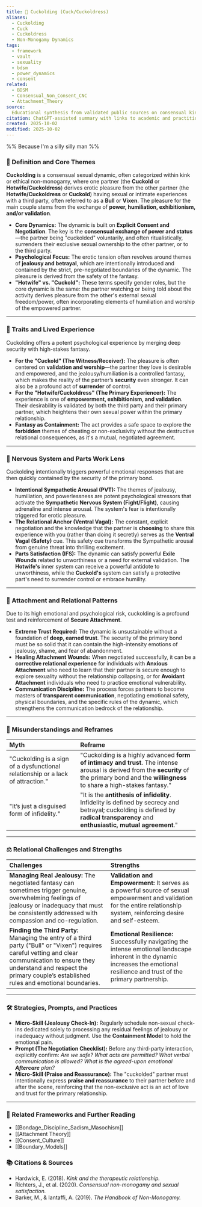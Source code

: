 ```yaml
---
title: 🔱 Cuckolding (Cuck/Cuckoldress)
aliases:
  - Cuckolding
  - Cuck
  - Cuckoldress
  - Non-Monogamy Dynamics
tags:
  - framework
  - vault
  - sexuality
  - bdsm
  - power_dynamics
  - consent
related:
  - BDSM
  - Consensual_Non_Consent_CNC
  - Attachment_Theory
source:
  Educational synthesis from validated public sources on consensual kink and sexuality
citation: ChatGPT-assisted summary with links to academic and practitioner materials
created: 2025-10-02
modified: 2025-10-02
---
```


<!-- @format -->

%% Because I'm a silly silly man %%

### 🧩 Definition and Core Themes

**Cuckolding** is a consensual sexual dynamic, often categorized within kink or ethical
non-monogamy, where one partner (the **Cuckold** or **Hotwife/Cuckoldress**) derives
erotic pleasure from the other partner (the **Hotwife/Cuckoldress** or **Cuckold**)
having sexual or intimate experiences with a third party, often referred to as a
**Bull** or **Vixen**. The pleasure for the main couple stems from the exchange of
**power, humiliation, exhibitionism, and/or validation**.

- **Core Dynamics:** The dynamic is built on **Explicit Consent and Negotiation**. The
  key is the **consensual exchange of power and status**—the partner being "cuckolded"
  voluntarily, and often ritualistically, surrenders their exclusive sexual ownership to
  the other partner, or to the third party.
- **Psychological Focus:** The erotic tension often revolves around themes of **jealousy
  and betrayal**, which are intentionally introduced and contained by the strict,
  pre-negotiated boundaries of the dynamic. The pleasure is derived from the safety of
  the fantasy.
- **"Hotwife" vs. "Cuckold":** These terms specify gender roles, but the core dynamic is
  the same: the partner watching or being told about the activity derives pleasure from
  the other's external sexual freedom/power, often incorporating elements of humiliation
  and worship of the empowered partner.

---

### 🌿 Traits and Lived Experience

Cuckolding offers a potent psychological experience by merging deep security with
high-stakes fantasy.

- **For the "Cuckold" (The Witness/Receiver):** The pleasure is often centered on
  **validation and worship**—the partner they love is desirable and empowered, and the
  jealousy/humiliation is a controlled fantasy, which makes the reality of the partner’s
  **security** even stronger. It can also be a profound act of **surrender** of control.
- **For the "Hotwife/Cuckoldress" (The Primary Experiencer):** The experience is one of
  **empowerment, exhibitionism, and validation**. Their desirability is validated by
  both the third party and their primary partner, which heightens their own sexual power
  within the primary relationship.
- **Fantasy as Containment:** The act provides a safe space to explore the **forbidden**
  themes of cheating or non-exclusivity without the destructive relational consequences,
  as it's a mutual, negotiated agreement.

---

### 🧠 Nervous System and Parts Work Lens

Cuckolding intentionally triggers powerful emotional responses that are then quickly
contained by the security of the primary bond.

- **Intentional Sympathetic Arousal (PVT):** The themes of jealousy, humiliation, and
  powerlessness are potent psychological stressors that activate the **Sympathetic
  Nervous System (Fight/Flight)**, causing adrenaline and intense arousal. The system's
  fear is intentionally triggered for erotic pleasure.
- **The Relational Anchor (Ventral Vagal):** The constant, explicit negotiation and the
  knowledge that the partner is **choosing** to share this experience with you (rather
  than doing it secretly) serves as the **Ventral Vagal (Safety)** cue. This safety cue
  transforms the Sympathetic arousal from genuine threat into thrilling excitement.
- **Parts Satisfaction (IFS):** The dynamic can satisfy powerful **Exile Wounds**
  related to unworthiness or a need for external validation. The **Hotwife's** inner
  system can receive a powerful antidote to unworthiness, while the **Cuckold's** system
  can satisfy a protective part's need to surrender control or embrace humility.

---

### 💞 Attachment and Relational Patterns

Due to its high emotional and psychological risk, cuckolding is a profound test and
reinforcement of **Secure Attachment**.

- **Extreme Trust Required:** The dynamic is unsustainable without a foundation of
  **deep, earned trust**. The security of the primary bond must be so solid that it can
  contain the high-intensity emotions of jealousy, shame, and fear of abandonment.
- **Healing Attachment Wounds:** When negotiated successfully, it can be a **corrective
  relational experience** for individuals with **Anxious Attachment** who need to learn
  that their partner is secure enough to explore sexuality without the relationship
  collapsing, or for **Avoidant Attachment** individuals who need to practice emotional
  vulnerability.
- **Communication Discipline:** The process forces partners to become masters of
  **transparent communication**, negotiating emotional safety, physical boundaries, and
  the specific rules of the dynamic, which strengthens the communication bedrock of the
  relationship.

---

### 🔄 Misunderstandings and Reframes

| Myth                                                                            | Reframe                                                                                                                                                                                            |
| :------------------------------------------------------------------------------ | :------------------------------------------------------------------------------------------------------------------------------------------------------------------------------------------------- |
| "Cuckolding is a sign of a dysfunctional relationship or a lack of attraction." | "Cuckolding is a highly advanced **form of intimacy and trust**. The intense arousal is derived from the **security** of the primary bond and the **willingness** to share a high-stakes fantasy." |
| "It’s just a disguised form of infidelity."                                     | "It is the **antithesis of infidelity**. Infidelity is defined by secrecy and betrayal; cuckolding is defined by **radical transparency** and **enthusiastic, mutual agreement**."                 |

---

### ⚖️ Relational Challenges and Strengths

| Challenges                                                                                                                                                                                                                                   | Strengths                                                                                                                                                                          |
| :------------------------------------------------------------------------------------------------------------------------------------------------------------------------------------------------------------------------------------------- | :--------------------------------------------------------------------------------------------------------------------------------------------------------------------------------- |
| **Managing Real Jealousy:** The negotiated fantasy can sometimes trigger genuine, overwhelming feelings of jealousy or inadequacy that must be consistently addressed with compassion and co-regulation.                                     | **Validation and Empowerment:** It serves as a powerful source of sexual empowerment and validation for the entire relationship system, reinforcing desire and self-esteem.        |
| **Finding the Third Party:** Managing the entry of a third party ("Bull" or "Vixen") requires careful vetting and clear communication to ensure they understand and respect the primary couple’s established rules and emotional boundaries. | **Emotional Resilience:** Successfully navigating the intense emotional landscape inherent in the dynamic increases the emotional resilience and trust of the primary partnership. |

---

### 🛠️ Strategies, Prompts, and Practices

- **Micro-Skill (Jealousy Check-In):** Regularly schedule non-sexual check-ins dedicated
  solely to processing any residual feelings of jealousy or inadequacy without judgment.
  Use the **Containment Model** to hold the emotional pain.
- **Prompt (The Negotiation Checklist):** Before any third-party interaction, explicitly
  confirm: _Are we safe? What acts are permitted? What verbal communication is allowed?
  What is the agreed-upon emotional **Aftercare** plan?_
- **Micro-Skill (Praise and Reassurance):** The "cuckolded" partner must intentionally
  express **praise and reassurance** to their partner before and after the scene,
  reinforcing that the non-exclusive act is an act of love and trust for the primary
  relationship.

---

### 🔗 Related Frameworks and Further Reading

- [[Bondage_Discipline_Sadism_Masochism]]
- [[Attachment Theory]]
- [[Consent_Culture]]
- [[Boundary_Models]]

### 📚 Citations & Sources

- Hardwick, E. (2018). _Kink and the therapeutic relationship._
- Richters, J., et al. (2020). _Consensual non-monogamy and sexual satisfaction._
- Barker, M., & Iantaffi, A. (2019). _The Handbook of Non-Monogamy._
